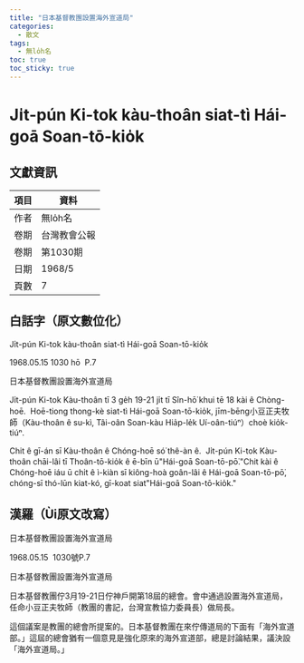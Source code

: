 ```yaml
---
title: "日本基督教團設置海外宣道局"
categories:
  - 散文
tags:
  - 無lo̍h名
toc: true
toc_sticky: true
---
```


# Ji̍t-pún Ki-tok kàu-thoân siat-tì Hái-goā Soan-tō-kio̍k

## 文獻資訊

| 項目 | 資料 |
|---|---|
| 作者 | 無lo̍h名 |
| 卷期 | 台灣教會公報 |
| 卷期 | 第1030期 |
| 日期 | 1968/5 |
| 頁數 | 7 |

## 白話字（原文數位化）

Ji̍t-pún Ki-tok kàu-thoân siat-tì Hái-goā Soan-tō-kio̍k

1968.05.15 1030 hō  P.7

日本基督教團設置海外宣道局

Ji̍t-pún Ki-tok Kàu-thoân tī 3 ge̍h 19-21 ji̍t tī Sîn-hō͘ khui tē 18 kài ê Chòng-hoē.  Hoē-tiong thong-kè siat-tì Hái-goā Soan-tō-kio̍k, jīm-bēng小豆正夫牧師（Kàu-thoân ê su-kì, Tâi-oân Soan-kàu Hia̍p-le̍k Uí-oân-tiúⁿ）choè kio̍k-tiúⁿ.

Chit ê gī-án sī Kàu-thoân ê Chóng-hoē só͘ thê-àn ê.  Ji̍t-pún Ki-tok Kàu-thoân chāi-lâi tī Thoân-tō-kio̍k ê ē-bīn ū"Hái-goā Soan-tō-pō͘."Chit kài ê Chóng-hoē iáu ū chi̍t ê ì-kiàn sī kiông-hoà goân-lâi ê Hái-goā Soan-tō-pō͘, chóng-sī thó-lūn kiat-kó, gī-koat siat"Hái-goā Soan-tō-kio̍k."

## 漢羅（Ùi原文改寫）

日本基督教團設置海外宣道局

1968.05.15  1030號P.7

日本基督教團設置海外宣道局

日本基督教團佇3月19-21日佇神戶開第18屆的總會。會中通過設置海外宣道局，任命小豆正夫牧師（教團的書記，台灣宣教協力委員長）做局長。

這個議案是教團的總會所提案的。日本基督教團在來佇傳道局的下面有「海外宣道部。」這屆的總會猶有一個意見是強化原來的海外宣道部，總是討論結果，議決設「海外宣道局。」
